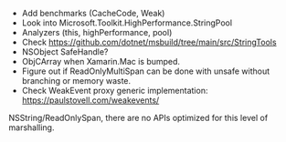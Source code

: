 ﻿* Add benchmarks (CacheCode, Weak<T>)
* Look into Microsoft.Toolkit.HighPerformance.StringPool
* Analyzers (this, highPerformance, pool)
* Check https://github.com/dotnet/msbuild/tree/main/src/StringTools
* NSObject SafeHandle?
* ObjCArray when Xamarin.Mac is bumped.
* Figure out if ReadOnlyMultiSpan can be done with unsafe without branching or memory waste.
* Check WeakEvent proxy generic implementation: https://paulstovell.com/weakevents/

NSString/ReadOnlySpan, there are no APIs optimized for this level of marshalling.
